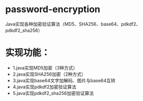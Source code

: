 # password-encryption
Java实现各种加密验证算法（MD5、SHA256、base64、pdkdf2、pdkdf2_sha256）
# 实现功能：
- 1.java实现MD5加密（3种方式）
- 2.java实现SHA256加密（2种方式）
- 3.java实现base64文字加解码、图片与base64互转
- 4.java实现pdkdf2加密验证算法
- 5.java实现pdkdf2_sha256加密验证算法
